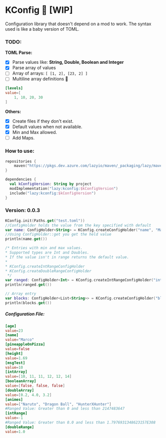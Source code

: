 # KConfig 💾 [WIP]

Configuration library that doesn't depend on a mod to work.
The syntax used is like a baby version of TOML.

### TODO: 

**TOML Parse:**
* [x] Parse values like: **String, Double, Boolean and Integer**
* [x] Parse array of values
* [ ] Array of arrays: `[ [1, 2], [23, 2] ]`
* [ ] Multiline array definitions 🔽

```toml
[levels]
value=[
    1, 10, 20, 30
]
```
**Others:**
* [x] Create files if they don't exist.
* [x] Default values when not available.
* [x] Min and Max allowed.
* [ ] Add Maps.

### How to use:

```kotlin
repositories {
    maven("https://pkgs.dev.azure.com/lazyio/maven/_packaging/lazy/maven/v1")
}

dependencies {
  val kConfigVersion: String by project
  modImplementation("lazy:kconfig:$kConfigVersion")
  include("lazy:kconfig:$kConfigVersion")
}
```

### Version: 0.0.3

```kotlin
KConfig.init(Paths.get("test.toml"))
//ConfigHolder holds the value from the key specified with default
var name: ConfigHolder<String> = KConfig.createConfigHolder("name", "Marco")
//Using ConfigHolder::get you get the held value
println(name.get())

/* Entries with min and max values.
* Supported types are Int and Doubles.
* If the value isn't in range returns the default value.
* 
* KConfig.createIntRangeConfigHolder
* KConfig.createDoubleRangeConfigHolder
 */
var ranged: ConfigHolder<Int> = KConfig.createIntRangeConfigHolder("intRange", 10, Pair(0, Int.MAX_VALUE))
println(ranged.get())

// Array entry
var blocks: ConfigHolder<List<String>> = KConfig.createConfigHolder("blocks", arrayListOf("diamond_ore", "diamond_block"))
println(blocks.get())
```

##### Configuration File:
```toml
[age]
value=23
[name]
value="Marco"
[pineappleOnPizza]
value=false
[height]
value=1.69
[msgTest]
value=10
[intArray]
value=[10, 11, 11, 12, 12, 14]
[booleanArray]
value=[false, false, false]
[doubleArray]
value=[0.2, 4.0, 3.2]
[animes]
value=["Naruto", "Dragon Ball", "HunterXHunter"]
#Ranged Value: Greater than 0 and less than 2147483647
[intRange]
value=-1
#Ranged Value: Greater than 0.0 and less than 1.7976931348623157E308
[doubleRange]
value=1.0
```
